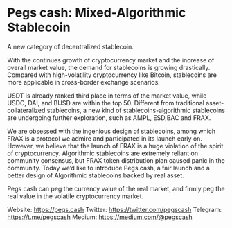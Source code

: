 # Pegs cash: Mixed-Algorithmic Stablecoin 

A new category of decentralized stablecoin.

With the continues growth of cryptocurrency market and the increase of overall market value, the demand for stablecoins is growing drastically. Compared with high-volatility cryptocurrency like Bitcoin, stablecoins are more applicable in cross-border exchange scenarios.

USDT is already ranked third place in terms of the market value, while USDC, DAI, and BUSD are within the top 50. Different from traditional asset-collateralized stablecoins, a new kind of stablecoins-algorithmic stablecoins are undergoing further exploration, such as AMPL, ESD,BAC and FRAX.

We are obsessed with the ingenious design of stablecoins, among which FRAX is a protocol we admire and participated in its launch early on. However, we believe that the launch of FRAX is a huge violation of the spirit of cryptocurrency. Algorithmic stablecoins are extremely reliant on community consensus, but FRAX token distribution plan caused panic in the community. Today we’d like to introduce Pegs.cash, a fair launch and a better design of Algorithmic stablecoins backed by real asset.

Pegs cash can peg the currency value of the real market, and firmly peg the real value in the volatile cryptocurrency market.



Website: https://pegs.cash
Twitter: https://twitter.com/pegscash
Telegram: https://t.me/pegscash
Medium: https://medium.com/@pegscash

